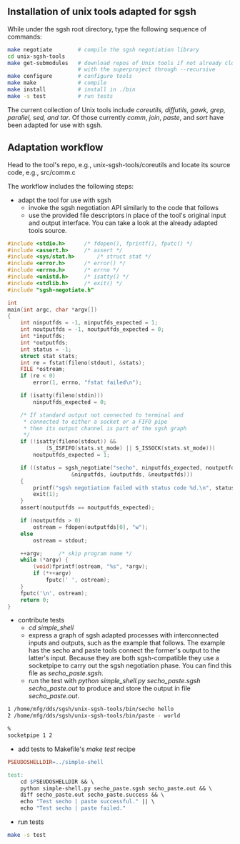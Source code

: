 ## Installation of unix tools adapted for sgsh

While under the sgsh root directory, type the following sequence of commands:

```bash
make negotiate        # compile the sgsh negotiation library
cd unix-sgsh-tools
make get-submodules   # download repos of Unix tools if not already cloned 
                      # with the superproject through --recursive
make configure        # configure tools
make make             # compile
make install          # install in ./bin
make -s test          # run tests
```

The current collection of Unix tools include *coreutils, diffutils, gawk, grep, parallel, sed, and tar*.
Of those currently *comm*, *join*, *paste*, and *sort* have been adapted for use with sgsh.

## Adaptation workflow

Head to the tool's repo, e.g., unix-sgsh-tools/coreutils and locate its source code, e.g., src/comm.c

The workflow includes the following steps:

- adapt the tool for use with sgsh
  - invoke the sgsh negotiation API similarly to the code that follows
  - use the provided file descriptors in place of the tool's original input and output interface. You can take a look at the already adapted tools source.

```C
#include <stdio.h>		/* fdopen(), fprintf(), fputc() */
#include <assert.h>		/* assert */
#include <sys/stat.h>		/* struct stat */
#include <error.h>		/* error() */
#include <errno.h>		/* errno */
#include <unistd.h>		/* isatty() */
#include <stdlib.h>		/* exit() */
#include "sgsh-negotiate.h"

int
main(int argc, char *argv[])
{
	int ninputfds = -1, ninputfds_expected = 1;
	int noutputfds = -1, noutputfds_expected = 0;
	int *inputfds;
	int *outputfds;
	int status = -1;
	struct stat stats;
	int re = fstat(fileno(stdout), &stats);
	FILE *ostream;
	if (re < 0)
		error(1, errno, "fstat failed\n");

	if (isatty(fileno(stdin)))
		ninputfds_expected = 0;

	/* If standard output not connected to terminal and
	 * connected to either a socket or a FIFO pipe
	 * then its output channel is part of the sgsh graph
	 */
	if (!isatty(fileno(stdout)) &&
			(S_ISFIFO(stats.st_mode) || S_ISSOCK(stats.st_mode)))
		noutputfds_expected = 1;

	if ((status = sgsh_negotiate("secho", ninputfds_expected, noutputfds_expected, &inputfds,
					&ninputfds, &outputfds, &noutputfds)))
	{
		printf("sgsh negotiation failed with status code %d.\n", status);
		exit(1);
	}
	assert(noutputfds == noutputfds_expected);

	if (noutputfds > 0)
		ostream = fdopen(outputfds[0], "w");
	else
		ostream = stdout;

	++argv;		/* skip program name */
	while (*argv) {
		(void)fprintf(ostream, "%s", *argv);
		if (*++argv)
			fputc(' ', ostream);
	}
	fputc('\n', ostream);
	return 0;
}
```

- contribute tests
  - *cd simple_shell*
  - express a graph of sgsh adapted processes with interconnected inputs and outputs, such as the example that follows. The example has the secho and paste tools connect the former's output to the latter's input. Because they are both sgsh-compatible they use a socketpipe to carry out the sgsh negotiation phase. You can find this file as *secho_paste.sgsh*.
  - run the test with *python simple_shell.py secho_paste.sgsh secho_paste.out* to produce and store the output in file *secho_paste.out*.

```bash
1 /home/mfg/dds/sgsh/unix-sgsh-tools/bin/secho hello
2 /home/mfg/dds/sgsh/unix-sgsh-tools/bin/paste - world

%
socketpipe 1 2
```

- add tests to Makefile's *make test* recipe

```Makefile
PSEUDOSHELLDIR=../simple-shell

test:
    cd $PSEUDOSHELLDIR && \
    python simple-shell.py secho_paste.sgsh secho_paste.out && \
    diff secho_paste.out secho_paste.success && \
    echo "Test secho | paste successful." || \
    echo "Test secho | paste failed."
```

- run tests
```bash
make -s test
```
